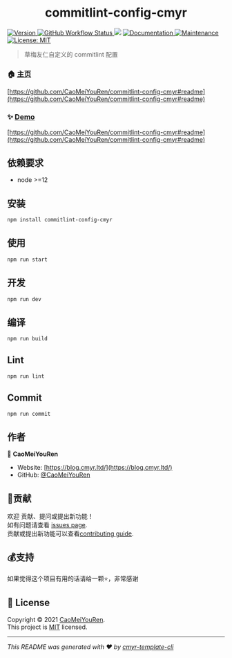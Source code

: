 <h1 align="center">commitlint-config-cmyr </h1>
<p>
  <a href="https://www.npmjs.com/package/commitlint-config-cmyr" target="_blank">
    <img alt="Version" src="https://img.shields.io/npm/v/commitlint-config-cmyr.svg">
  </a>
  <a href="https://github.com/CaoMeiYouRen/commitlint-config-cmyr/actions?query=workflow%3ARelease" target="_blank">
    <img alt="GitHub Workflow Status" src="https://img.shields.io/github/workflow/status/CaoMeiYouRen/commitlint-config-cmyr/Release">
  </a>
  <img src="https://img.shields.io/badge/node-%3E%3D12-blue.svg" />
  <a href="https://github.com/CaoMeiYouRen/commitlint-config-cmyr#readme" target="_blank">
    <img alt="Documentation" src="https://img.shields.io/badge/documentation-yes-brightgreen.svg" />
  </a>
  <a href="https://github.com/CaoMeiYouRen/commitlint-config-cmyr/graphs/commit-activity" target="_blank">
    <img alt="Maintenance" src="https://img.shields.io/badge/Maintained%3F-yes-green.svg" />
  </a>
  <a href="https://github.com/CaoMeiYouRen/commitlint-config-cmyr/blob/master/LICENSE" target="_blank">
    <img alt="License: MIT" src="https://img.shields.io/badge/License-MIT-yellow.svg" />
  </a>
</p>


> 草梅友仁自定义的 commitlint 配置

### 🏠 [主页](https://github.com/CaoMeiYouRen/commitlint-config-cmyr#readme)

[https://github.com/CaoMeiYouRen/commitlint-config-cmyr#readme](https://github.com/CaoMeiYouRen/commitlint-config-cmyr#readme)


### ✨ [Demo](https://github.com/CaoMeiYouRen/commitlint-config-cmyr#readme)

[https://github.com/CaoMeiYouRen/commitlint-config-cmyr#readme](https://github.com/CaoMeiYouRen/commitlint-config-cmyr#readme)


## 依赖要求


- node >=12

## 安装

```sh
npm install commitlint-config-cmyr
```

## 使用

```sh
npm run start
```

## 开发

```sh
npm run dev
```

## 编译

```sh
npm run build
```

## Lint

```sh
npm run lint
```

## Commit

```sh
npm run commit
```


## 作者


👤 **CaoMeiYouRen**

* Website: [https://blog.cmyr.ltd/](https://blog.cmyr.ltd/)
* GitHub: [@CaoMeiYouRen](https://github.com/CaoMeiYouRen)


## 🤝贡献

欢迎 贡献、提问或提出新功能！<br />如有问题请查看 [issues page](https://github.com/CaoMeiYouRen/commitlint-config-cmyr/issues). <br/>贡献或提出新功能可以查看[contributing guide](https://github.com/CaoMeiYouRen/commitlint-config-cmyr/blob/master/CONTRIBUTING.md).

## 💰支持

如果觉得这个项目有用的话请给一颗⭐️，非常感谢

## 📝 License

Copyright © 2021 [CaoMeiYouRen](https://github.com/CaoMeiYouRen).<br />
This project is [MIT](https://github.com/CaoMeiYouRen/commitlint-config-cmyr/blob/master/LICENSE) licensed.

***
_This README was generated with ❤️ by [cmyr-template-cli](https://github.com/CaoMeiYouRen/cmyr-template-cli)_
